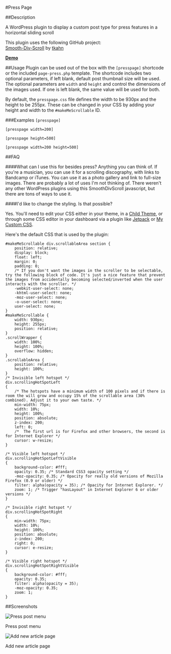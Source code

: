 #Press Page

##Description

A WordPress plugin to display a custom post type for press features in a horizontal sliding scroll

This plugin uses the following GitHub project:  
[Smooth-Div-Scroll](https://github.com/tkahn/Smooth-Div-Scroll) by [tkahn](https://github.com/tkahn)

**[Demo](http://museumthemes.com/press-page/)**

##Usage
Plugin can be used out of the box with the `[presspage]` shortcode or the included `page-press.php` template. The shortcode includes two optional parameters, if left blank, default post thumbnail size will be used. The optional parameters are `width` and `height` and control the dimensions of the images used. If one is left blank, the same value will be used for both.

By default, the `presspage.css` file defines the width to be 930px and the height to be 255px. These can be changed in  your CSS by adding your height and width to the `#makeMeScrollable` ID.

###Examples
`[presspage]`

`[presspage width=200]`

`[presspage height=500]`

`[presspage width=200 height=500]`



##FAQ

####What can I use this for besides press?
Anything you can think of. If you're a musician, you can use it for a scrolling discography, with links to Bandcamp or iTunes. You can use it as a photo gallery and link to full-size images. There are probably a lot of uses I'm not thinking of. There weren't any other WordPress plugins using this SmoothDivScroll javascript, but there are tons of ways to use it.

####I'd like to change the styling. Is that possible?

Yes. You'll need to edit your CSS either in your theme, in a [Child Theme](http://codex.wordpress.org/Child_Themes), or through some CSS editor in your dashboard via a plugin like [Jetpack](http://wordpress.org/extend/plugins/jetpack/) or [My Custom CSS](http://wordpress.org/extend/plugins/my-custom-css/).

Here's the default CSS that is used by the plugin:

	#makeMeScrollable div.scrollableArea section {
		position: relative;
		display: block;
		float: left;
		margin: 0;
		padding: 0;
		/* If you don't want the images in the scroller to be selectable, try the following block of code. It's just a nice feature that prevent the images from accidentally becoming selected/inverted when the user interacts with the scroller. */
		-webkit-user-select: none;
		-khtml-user-select: none;
		-moz-user-select: none;
		-o-user-select: none;
		user-select: none;
	}
	#makeMeScrollable {
		width: 930px;
		height: 255px;
		position: relative;
	}
	.scrollWrapper {
		width: 100%;
		height: 100%;
		overflow: hidden;
	}
	.scrollableArea {
		position: relative;
		height: 100%;
	}
	/* Invisible left hotspot */
	div.scrollingHotSpotLeft
	{
		/* The hotspots have a minimum width of 100 pixels and if there is room the will grow and occupy 15% of the scrollable area (30% combined). Adjust it to your own taste. */
		min-width: 75px;
		width: 10%;
		height: 100%;
		position: absolute;
		z-index: 200;
		left: 0;
		/*  The first url is for Firefox and other browsers, the second is for Internet Explorer */
		cursor: w-resize;
	}
	
	/* Visible left hotspot */
	div.scrollingHotSpotLeftVisible
	{
		background-color: #fff;
		opacity: 0.35; /* Standard CSS3 opacity setting */
		-moz-opacity: 0.35; /* Opacity for really old versions of Mozilla Firefox (0.9 or older) */
		filter: alpha(opacity = 35); /* Opacity for Internet Explorer. */
		zoom: 1; /* Trigger "hasLayout" in Internet Explorer 6 or older versions */
	}
	
	/* Invisible right hotspot */
	div.scrollingHotSpotRight
	{
		min-width: 75px;
		width: 10%;
		height: 100%;
		position: absolute;
		z-index: 200;
		right: 0;
		cursor: e-resize;
	}
	
	/* Visible right hotspot */
	div.scrollingHotSpotRightVisible
	{
		background-color: #fff;
		opacity: 0.35;
		filter: alpha(opacity = 35);
		-moz-opacity: 0.35;
		zoom: 1;
	}

##Screenshots

![Press post menu](http://s-plugins.wordpress.org/press-page/assets/screenshot-1.png)

Press post menu

![Add new article page](http://s-plugins.wordpress.org/press-page/assets/screenshot-2.png)

Add new article page